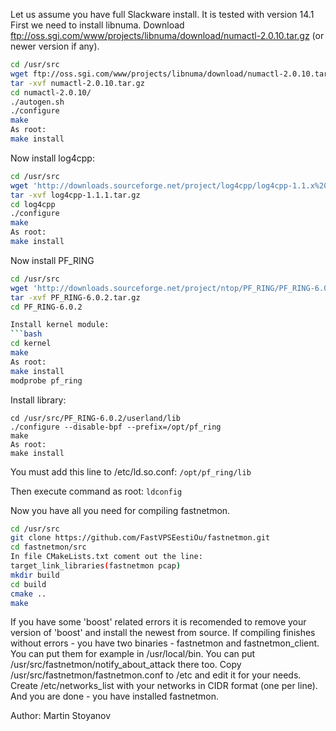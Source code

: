Let us assume you have full Slackware install. It is tested with version 14.1
First we need to install libnuma. Download ftp://oss.sgi.com/www/projects/libnuma/download/numactl-2.0.10.tar.gz (or newer version if any).

```bash
cd /usr/src
wget ftp://oss.sgi.com/www/projects/libnuma/download/numactl-2.0.10.tar.gz
tar -xvf numactl-2.0.10.tar.gz
cd numactl-2.0.10/
./autogen.sh
./configure
make
As root:
make install
```

Now install log4cpp:
```bash
cd /usr/src
wget 'http://downloads.sourceforge.net/project/log4cpp/log4cpp-1.1.x%20%28new%29/log4cpp-1.1/log4cpp-1.1.1.tar.gz?r=http%3A%2F%2Fsourceforge.net%2Fprojects%2Flog4cpp%2Ffiles%2Flog4cpp-1.1.x%2520%2528new%2529%2F&ts=1422275810&use_mirror=cznic' -Olog4cpp-1.1.1.tar.gz
tar -xvf log4cpp-1.1.1.tar.gz
cd log4cpp
./configure
make
As root:
make install
```

Now install PF_RING

```bash
cd /usr/src
wget 'http://downloads.sourceforge.net/project/ntop/PF_RING/PF_RING-6.0.2.tar.gz?r=http%3A%2F%2Fsourceforge.net%2Fprojects%2Fntop%2Ffiles%2FPF_RING%2F&ts=1402307916&use_mirror=cznic' -OPF_RING-6.0.2.tar.gz
tar -xvf PF_RING-6.0.2.tar.gz
cd PF_RING-6.0.2

Install kernel module:
```bash
cd kernel
make
As root:
make install
modprobe pf_ring
```

Install library:
```
cd /usr/src/PF_RING-6.0.2/userland/lib
./configure --disable-bpf --prefix=/opt/pf_ring
make
As root:
make install
```

You must add this line to /etc/ld.so.conf: ```/opt/pf_ring/lib```

Then execute command as root: ```ldconfig```

Now you have all you need for compiling fastnetmon.

```bash
cd /usr/src
git clone https://github.com/FastVPSEestiOu/fastnetmon.git
cd fastnetmon/src
In file CMakeLists.txt coment out the line:
target_link_libraries(fastnetmon pcap)
mkdir build
cd build
cmake ..
make
```

If you have some 'boost' related errors it is recomended to remove your version of 'boost' and install the newest from source. If compiling finishes without errors - you have two binaries - fastnetmon and fastnetmon_client. You can put them for example in /usr/local/bin. You can put /usr/src/fastnetmon/notify_about_attack there too. Copy /usr/src/fastnetmon/fastnetmon.conf to /etc and edit it for your needs. Create /etc/networks_list with your networks in CIDR format (one per line). And you are done - you have installed fastnetmon.

Author: Martin Stoyanov 
